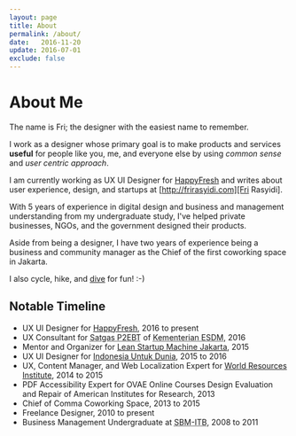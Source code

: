 ```yaml
---
layout: page
title: About
permalink: /about/
date:   2016-11-20
update: 2016-07-01
exclude: false
---
```


# About Me

The name is Fri; the designer with the easiest name to remember.

I work as a designer whose primary goal is to make products and services **useful** for people like you, me, and everyone else by using *common sense* and *user centric approach*.

I am currently working as UX UI Designer for [HappyFresh][HappyFresh] and writes about user experience, design, and startups at [http://frirasyidi.com][Fri Rasyidi].

With 5 years of experience in digital design and business and management understanding from my undergraduate study, I've helped private businesses, NGOs, and the government designed their products.

Aside from being a designer, I have two years of experience being a business and community manager as the Chief of the first coworking space in Jakarta.

I also cycle, hike, and [dive](/divelogs) for fun! :-)

<h2 id="timeline">Notable Timeline</h2>

* UX UI Designer for [HappyFresh][happyfresh], <time>2016 to present</time>
* UX Consultant for <abbr title="Special Task Force for Acceleration of Renewable Energy Development">Satgas P2EBT</abbr> of <abbr title="Ministry of Energy and Mineral Resources">Kementerian ESDM</abbr>, <time>2016</time>
* Mentor and Organizer for [Lean Startup Machine Jakarta](https://www.leanstartupmachine.com/cities/jakarta), <time>2015</time>
* UX UI Designer for [Indonesia Untuk Dunia](https://www.happy5.co/), <time>2015 to 2016</time>
* UX, Content Manager, and Web Localization Expert for [World Resources Institute](http://wri-indonesia.org/),&nbsp;<time>2014&nbsp;to&nbsp;2015</time>
* PDF Accessibility Expert for OVAE Online Courses Design Evaluation and Repair of American Institutes for Research, <time>2013</time>
* Chief of Comma Coworking Space,&nbsp;<time>2013&nbsp;to&nbsp;2015</time>
* Freelance Designer, <time>2010 to present</time>
* Business Management Undergraduate at <abbr title="School of Business Management of Institute Teknologi Bandung">SBM-ITB</abbr>,&nbsp;<time>2008&nbsp;to&nbsp;2011</time>

[HappyFresh]:    https://www.happyfresh.com
[Fri Rasyidi]:   http://frirasyidi.com
